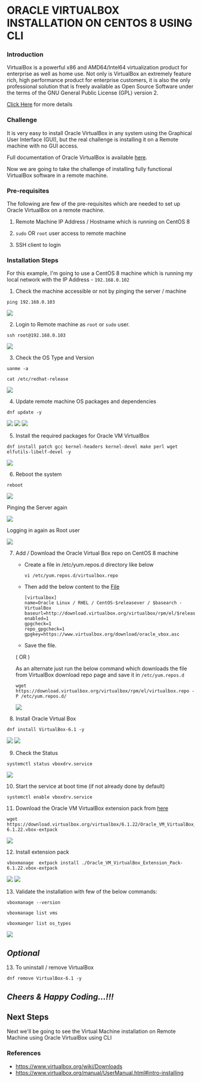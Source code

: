 # ORACLE VIRTUALBOX INSTALLATION ON CENTOS 8 USING CLI

### Introduction

VirtualBox is a powerful x86 and AMD64/Intel64 virtualization product for enterprise as well as home use. Not only is VirtualBox an extremely feature rich, high performance product for enterprise customers, it is also the only professional solution that is freely available as Open Source Software under the terms of the GNU General Public License (GPL) version 2.

[Click Here](https://www.virtualbox.org/) for more details

### Challenge

It is very easy to install Oracle VirtualBox in any system using the Graphical User Interface (GUI), but the real challenge is installing it on a Remote machine with no GUI access.

Full documentation of Oracle VirtualBox is available [here](https://www.virtualbox.org/manual/UserManual.html).

Now we are going to take the challenge of installing fully functional VirtualBox software in a remote machine.

### Pre-requisites

The following are few of the pre-requisites which are needed to set up Oracle VirtualBox on a remote machine.

1. Remote Machine IP Address / Hostname which is running on CentOS 8

2. `sudo` OR `root` user access to remote machine

3. SSH client to login

### Installation Steps

For this example, I'm going to use a CentOS 8 machine which is running my local network with the IP Address - `192.168.0.102`

1. Check the machine accessible or not by pinging the server / machine
   
```
ping 192.168.0.103   
```

<img src="Screenshots/PingRemoteServer.png">

2. Login to Remote machine as `root` or `sudo` user.

```
ssh root@192.168.0.103
```

<img src="Screenshots/SSHRemoteServer.png">

3. Check the OS Type and Version

```
uanme -a

cat /etc/redhat-release
```

<img src="Screenshots/OSTypeAndVersion.png">

4. Update remote machine OS packages and dependencies

```
dnf update -y
```

<img src="Screenshots/Update1.png">
<img src="Screenshots/Update2.png">
<img src="Screenshots/Update3.png">

5. Install the required packages for Oracle VM VirtualBox

```
dnf install patch gcc kernel-headers kernel-devel make perl wget elfutils-libelf-devel -y
```

<img src="Screenshots/Dependency1.png">

6. Reboot the system

```
reboot
```

<img src="Screenshots/Reboot.png">

Pinging the Server again

<img src="Screenshots/PingAfterReboot.png">

Logging in again as Root user

<img src="Screenshots/SSHAfterReboot.png">

7. Add / Download the Oracle Virtual Box repo on CentOS 8 machine

   - Create a file in /etc/yum.repos.d directory like below 
     
        `vi /etc/yum.repos.d/virtualbox.repo`
     
   - Then add the below content to the [File](https://download.virtualbox.org/virtualbox/rpm/el/virtualbox.repo)
      ```
   	  [virtualbox]
   	  name=Oracle Linux / RHEL / CentOS-$releasever / $basearch - VirtualBox
   	  baseurl=http://download.virtualbox.org/virtualbox/rpm/el/$releasever/$basearch
   	  enabled=1
   	  gpgcheck=1
   	  repo_gpgcheck=1
   	  gpgkey=https://www.virtualbox.org/download/oracle_vbox.asc
      ```

   - Save the file.

   ( OR )

   As an alternate just run the below command which downloads the file from VirtualBox download repo page and save it in `/etc/yum.repos.d`
      ```
      wget https://download.virtualbox.org/virtualbox/rpm/el/virtualbox.repo -P /etc/yum.repos.d/
      ```
   <img src="Screenshots/RepoDownload.png">

8. Install Oracle Virtual Box 

```
dnf install VirtualBox-6.1 -y
```

<img src="Screenshots/VirtualBoxInstall1.png">
<img src="Screenshots/VirtualBoxInstall2.png">

9. Check the Status

```
systemctl status vboxdrv.service
```

<img src="Screenshots/VirtualBoxStatus.png">

10. Start the service at boot time (if not already done by default)

```
systemctl enable vboxdrv.service
```

11. Download the Oracle VM VirtualBox extension pack from [here](https://www.virtualbox.org/wiki/Downloads)

```
wget https://download.virtualbox.org/virtualbox/6.1.22/Oracle_VM_VirtualBox_Extension_Pack-6.1.22.vbox-extpack
```

<img src="Screenshots/VirtualBoxExtensionDownload.png">

12. Install extension pack

```
vboxmanage	extpack install ./Oracle_VM_VirtualBox_Extension_Pack-6.1.22.vbox-extpack
```

<img src="Screenshots/VirtualBoxInstall1.png">
<img src="Screenshots/VirtualBoxInstall2.png">

13. Validate the installation with few of the below commands:

```
vboxmanage --version

vboxmanage list vms

vboxmanger list os_types
```

<img src="Screenshots/ValidateInstall.png">

***Optional***
-
13. To uninstall / remove VirtualBox

```
dnf remove VirtualBox-6.1 -y
```

## ***Cheers & Happy Coding...!!!***

## Next Steps

Next we'll be going to see the Virtual Machine installation on Remote Machine using Oracle VirtualBox using CLI

### References

- https://www.virtualbox.org/wiki/Downloads
- https://www.virtualbox.org/manual/UserManual.html#intro-installing
